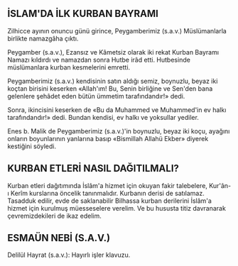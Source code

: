 ## İSLAM'DA İLK KURBAN BAYRAMI

Zilhicce ayının onuncu günü girince, Peygamberimiz (s.a.v.) Müslümanlarla birlikte namazgâha çıktı.

Peygamber (s.a.v.), Ezansız ve Kâmetsiz olarak iki rekat Kurban Bayramı Namazı kıldırdı ve namazdan sonra Hutbe irâd etti. Hutbesinde müslümanlara kurban kesmelerini emretti.

Peygamberimiz (s.a.v.) kendisinin satın al­dığı semiz, boynuzlu, beyaz iki koçtan birisini keserken «Allah'ım! Bu, Senin birliğine ve Sen'den bana gelenlere şehâdet eden bütün ümmetim tarafındandır!» dedi.

Sonra, ikincisini keserken de «Bu da Muhammed ve Muhammed'in ev halkı tarafındandır!» dedi. Bundan kendisi, ev halkı ve yoksullar ye­diler.

Enes b. Malik de Peygamberimiz (s.a.v.)'in boynuzlu, beyaz iki koçu, ayağını onların boyunlarının yanlarına basıp «Bismillah Allahü Ekber» diyerek kestiğini söyledi.

## KURBAN ETLERİ NASIL DAĞITILMALI?

Kurban etleri dağıtımında İslâm'a hizmet için okuyan fakir talebelere, Kur'ân-ı Kerîm kurslarına öncelik tanınmalıdır. Kurbanın derisi de sa­tılamaz. Tasadduk edilir, evde de saklanabilir Bilhassa kurban derilerini İslâm'a hizmet için ku­rulmuş müesseselere verelim. Ve bu hususta titiz davranarak çevremizdekileri de ikaz edelim.

## ESMAÜN NEBİ (S.A.V.)

Delilül Hayrat (s.a.v.): Hayırlı işler klavuzu.

